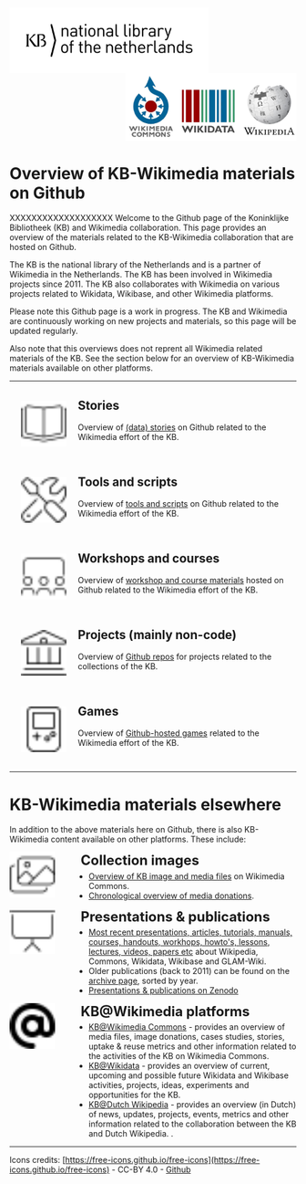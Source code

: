 <img src="media/KB_Nationale-Bibliotheek_Logo_RGB-Zwart-EN.png" width="350" hspace="0" align="left"/>
<img src="media/wikimedia-logos.png" align="right" width="300" hspace="0">
<br clear="all"/>

# Overview of KB-Wikimedia materials on Github

XXXXXXXXXXXXXXXXXXX
Welcome to the Github page of the Koninklijke Bibliotheek (KB) and Wikimedia collaboration. This page provides an overview of the materials related to the KB-Wikimedia collaboration that are hosted on Github.

The KB is the national library of the Netherlands and is a partner of Wikimedia in the Netherlands. The KB has been involved in Wikimedia projects since 2011. The KB also collaborates with Wikimedia on various projects related to Wikidata, Wikibase, and other Wikimedia platforms.

Please note this Github page is a work in progress. The KB and Wikimedia are continuously working on new projects and materials, so this page will be updated regularly.

Also note that this overviews does not reprent all Wikimedia related materials of the KB. See the section below for an overview of KB-Wikimedia materials available on other platforms.

-------------

<img src="media/book-open-cover.svg" align="left" width="80" hspace="20" vspace="20"/>

## Stories
Overview of [(data) stories](https://kbnlwikimedia.github.io/stories/index.html) on Github related to the Wikimedia effort of the KB.
<br clear="all"/>

<img src="media/screwdriver-wrench.svg" align="left" width="80" hspace="20" vspace="20"/>

## Tools and scripts
Overview of [tools and scripts](https://kbnlwikimedia.github.io/tools/index.html) on Github related to the Wikimedia effort of the KB.
<br clear="all"/>

<img src="media/screen-users.svg" align="left" width="80" hspace="20" vspace="20"/>

## Workshops and courses
Overview of [workshop and course materials](https://kbnlwikimedia.github.io/workshops-courses/index.html) hosted on Github related to the Wikimedia effort of the KB.
<br clear="all"/>

<img src="media/building-columns.svg" align="left" width="80" hspace="20" vspace="20"/>

## Projects (mainly non-code)
Overview of [Github repos](https://kbnlwikimedia.github.io/projects/index.html) for projects related to the collections of the KB. 
<br clear="all"/>

<img src="media/game-console-handheld.svg" align="left" width="80" hspace="20" vspace="20"/>

## Games
Overview of [Github-hosted games](https://kbnlwikimedia.github.io/games/index.html) related to the Wikimedia effort of the KB.
<br clear="all"/>

---------------

# KB-Wikimedia materials elsewhere
In addition to the above materials here on Github, there is also KB-Wikimedia content available on other platforms. These include:

<div style="display: flex; align-items: flex-start; gap: 45px; margin-bottom: 1em;">
  <img src="media/images.svg" width="80" alt="Images icon" style="flex-shrink: 0;" />
  <div>
     <strong style="font-size: 1.7em;">Collection images</strong>
     <ul style="margin: 0.3em 0 0 1em; padding: 0;">
      <li><a href="https://commons.wikimedia.org/wiki/Commons:Koninklijke_Bibliotheek/Media_overview" target="_blank">Overview of KB image and media files</a> on Wikimedia Commons.</li>
      <li><a href="https://commons.wikimedia.org/wiki/Commons:Koninklijke_Bibliotheek/Media_donations" target="_blank">Chronological overview of media donations</a>.</li>
    </ul>
  </div>
</div>

<div style="display: flex; align-items: flex-start; gap: 45px; margin-bottom: 1em;">
  <img src="media/presentation-screen.svg" width="80" alt="Presentation icon" style="flex-shrink: 0;" />
  <div>
     <strong style="font-size: 1.7em;">Presentations & publications</strong>
     <ul style="margin: 0.3em 0 0 1em; padding: 0;">
      <li><a href="https://commons.wikimedia.org/wiki/Koninklijke_Bibliotheek/GLAM" target="_blank">Most recent presentations, articles, tutorials, manuals, courses, handouts, workhops, howto's, lessons, lectures, videos, papers etc</a> about Wikipedia, Commons, Wikidata, Wikibase and GLAM-Wiki. </li>
      <li>Older publications (back to 2011) can be found on the <a href="https://commons.wikimedia.org/wiki/Koninklijke_Bibliotheek/GLAM/Archive" target="_blank">archive page</a>, sorted by year. </li>
      <li><a href="https://zenodo.org/search?page=1&size=20&q=creators.orcid:%220000-0002-9058-9941%22&sort=-publication_date" target="_blank">Presentations & publications on Zenodo</a></li>
    </ul>
  </div>
</div>


<div style="display: flex; align-items: flex-start; gap: 45px; margin-bottom: 1em;">
  <img src="media/at.svg" width="80" alt="At icon" style="flex-shrink: 0;" />
  <div>
     <strong style="font-size: 1.7em;">KB@Wikimedia platforms</strong>
     <ul style="margin: 0.3em 0 0 1em; padding: 0;">
      <li><a href="https://commons.wikimedia.org/wiki/Commons:Koninklijke_Bibliotheek" target="_blank">KB@Wikimedia Commons</a> - provides an overview of media files, image donations, cases studies, stories, uptake & reuse metrics and other information related to the activities of the KB on Wikimedia Commons.</li>
      <li><a href="https://www.wikidata.org/wiki/Wikidata:GLAM/Koninklijke_Bibliotheek_Nederland" target="_blank">KB@Wikidata</a> - provides an overview of current, upcoming and possible future Wikidata and Wikibase activities, projects, ideas, experiments and opportunities for the KB.</li>
      <li><a href="https://nl.wikipedia.org/wiki/Wikipedia:GLAM/Koninklijke_Bibliotheek_en_Nationaal_Archief" target="_blank">KB@Dutch Wikipedia</a> - provides an overview (in Dutch) of news, updates, projects, events, metrics and other information related to the collaboration between the KB and Dutch Wikipedia. .</li>
    </ul>
  </div>
</div>

------------

Icons credits: [https://free-icons.github.io/free-icons](https://free-icons.github.io/free-icons) - CC-BY 4.0 - [Github](https://github.com/free-icons/free-icons)